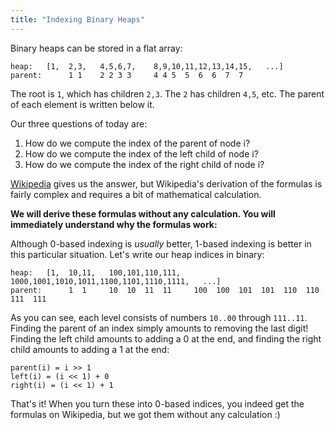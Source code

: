 ```yaml
---
title: "Indexing Binary Heaps"
---
```


Binary heaps can be stored in a flat array:

```
heap:   [1,  2,3,   4,5,6,7,    8,9,10,11,12,13,14,15,   ...]
parent:      1 1    2 2 3 3     4 4 5  5  6  6  7  7 
```

The root is `1`, which has children `2,3`. The `2` has children `4,5`, etc.
The parent of each element is written below it.


Our three questions of today are:
1. How do we compute the index of the parent of node i?
2. How do we compute the index of the left child of node i?
3. How do we compute the index of the right child of node i?

[Wikipedia](https://en.wikipedia.org/wiki/Binary_heap) gives us the answer, but Wikipedia's derivation of the formulas is fairly complex and requires a bit of mathematical calculation.

**We will derive these formulas without any calculation. You will immediately understand why the formulas work:**


Although 0-based indexing is *usually* better, 1-based indexing is better in this particular situation. Let's write our heap indices in binary:

```
heap:   [1,  10,11,   100,101,110,111,   1000,1001,1010,1011,1100,1101,1110,1111,   ...]
parent:      1  1     10  10  11  11     100  100  101  101  110  110  111  111
```
As you can see, each level consists of numbers `10..00` through `111..11`.
Finding the parent of an index simply amounts to removing the last digit! 
Finding the left child amounts to adding a 0 at the end, and finding the right child amounts to adding a 1 at the end:

```
parent(i) = i >> 1
left(i) = (i << 1) + 0
right(i) = (i << 1) + 1
```

That's it! When you turn these into 0-based indices, you indeed get the formulas on Wikipedia, but we got them without any calculation :)